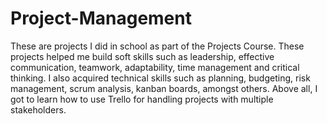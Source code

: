 # Project-Management
These are projects I did in school as part of the Projects Course. These projects helped me build soft skills such as leadership, effective communication, teamwork, adaptability, time management and critical thinking.
I also acquired technical skills such as planning, budgeting, risk management, scrum analysis, kanban boards, amongst others.
Above all, I got to learn how to use Trello for handling projects with multiple stakeholders.

